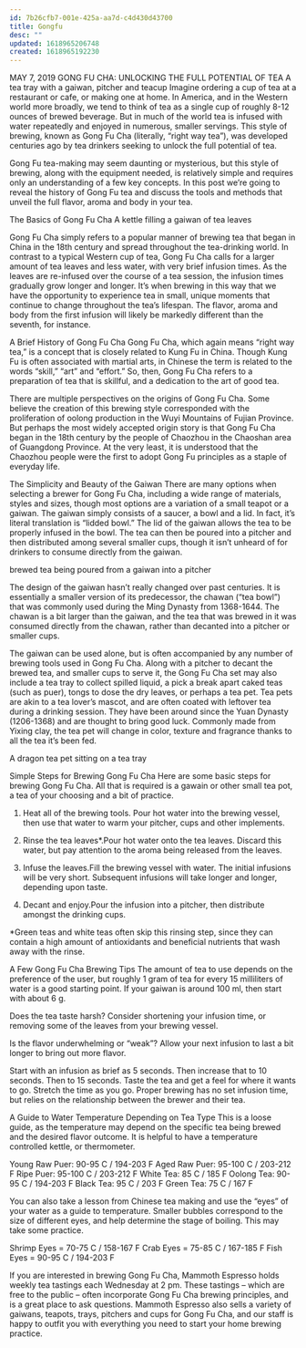 ```yaml
---
id: 7b26cfb7-001e-425a-aa7d-c4d430d43700
title: Gongfu
desc: ""
updated: 1618965206748
created: 1618965192230
---
```


MAY 7, 2019
GONG FU CHA: UNLOCKING THE FULL POTENTIAL OF TEA
A tea tray with a gaiwan, pitcher and teacup
Imagine ordering a cup of tea at a restaurant or cafe, or making one at home. In America, and in the Western world more broadly, we tend to think of tea as a single cup of roughly 8-12 ounces of brewed beverage. But in much of the world tea is infused with water repeatedly and enjoyed in numerous, smaller servings. This style of brewing, known as Gong Fu Cha (literally, “right way tea”), was developed centuries ago by tea drinkers seeking to unlock the full potential of tea.

Gong Fu tea-making may seem daunting or mysterious, but this style of brewing, along with the equipment needed, is relatively simple and requires only an understanding of a few key concepts. In this post we’re going to reveal the history of Gong Fu tea and discuss the tools and methods that unveil the full flavor, aroma and body in your tea.

The Basics of Gong Fu Cha
A kettle filling a gaiwan of tea leaves

Gong Fu Cha simply refers to a popular manner of brewing tea that began in China in the 18th century and spread throughout the tea-drinking world. In contrast to a typical Western cup of tea, Gong Fu Cha calls for a larger amount of tea leaves and less water, with very brief infusion times. As the leaves are re-infused over the course of a tea session, the infusion times gradually grow longer and longer. It’s when brewing in this way that we have the opportunity to experience tea in small, unique moments that continue to change throughout the tea’s lifespan. The flavor, aroma and body from the first infusion will likely be markedly different than the seventh, for instance.

A Brief History of Gong Fu Cha
Gong Fu Cha, which again means “right way tea,” is a concept that is closely related to Kung Fu in China. Though Kung Fu is often associated with martial arts, in Chinese the term is related to the words “skill,” “art” and “effort.” So, then, Gong Fu Cha refers to a preparation of tea that is skillful, and a dedication to the art of good tea.

There are multiple perspectives on the origins of Gong Fu Cha. Some believe the creation of this brewing style corresponded with the proliferation of oolong production in the Wuyi Mountains of Fujian Province. But perhaps the most widely accepted origin story is that Gong Fu Cha began in the 18th century by the people of Chaozhou in the Chaoshan area of Guangdong Province. At the very least, it is understood that the Chaozhou people were the first to adopt Gong Fu principles as a staple of everyday life.

The Simplicity and Beauty of the Gaiwan
There are many options when selecting a brewer for Gong Fu Cha, including a wide range of materials, styles and sizes, though most options are a variation of a small teapot or a gaiwan. The gaiwan simply consists of a saucer, a bowl and a lid. In fact, it’s literal translation is “lidded bowl.” The lid of the gaiwan allows the tea to be properly infused in the bowl. The tea can then be poured into a pitcher and then distributed among several smaller cups, though it isn’t unheard of for drinkers to consume directly from the gaiwan.

brewed tea being poured from a gaiwan into a pitcher

The design of the gaiwan hasn’t really changed over past centuries. It is essentially a smaller version of its predecessor, the chawan (“tea bowl”) that was commonly used during the Ming Dynasty from 1368-1644. The chawan is a bit larger than the gaiwan, and the tea that was brewed in it was consumed directly from the chawan, rather than decanted into a pitcher or smaller cups.

The gaiwan can be used alone, but is often accompanied by any number of brewing tools used in Gong Fu Cha. Along with a pitcher to decant the brewed tea, and smaller cups to serve it, the Gong Fu Cha set may also include a tea tray to collect spilled liquid, a pick a break apart caked teas (such as puer), tongs to dose the dry leaves, or perhaps a tea pet. Tea pets are akin to a tea lover’s mascot, and are often coated with leftover tea during a drinking session. They have been around since the Yuan Dynasty (1206-1368) and are thought to bring good luck. Commonly made from Yixing clay, the tea pet will change in color, texture and fragrance thanks to all the tea it’s been fed.

A dragon tea pet sitting on a tea tray

Simple Steps for Brewing Gong Fu Cha
Here are some basic steps for brewing Gong Fu Cha. All that is required is a gawain or other small tea pot, a tea of your choosing and a bit of practice.

1. Heat all of the brewing tools. Pour hot water into the brewing vessel, then use that water to warm your pitcher, cups and other implements.

2. Rinse the tea leaves\*.Pour hot water onto the tea leaves. Discard this water, but pay attention to the aroma being released from the leaves.

3. Infuse the leaves.Fill the brewing vessel with water. The initial infusions will be very short. Subsequent infusions will take longer and longer, depending upon taste.

4. Decant and enjoy.Pour the infusion into a pitcher, then distribute amongst the drinking cups.

\*Green teas and white teas often skip this rinsing step, since they can contain a high amount of antioxidants and beneficial nutrients that wash away with the rinse.

A Few Gong Fu Cha Brewing Tips
The amount of tea to use depends on the preference of the user, but roughly 1 gram of tea for every 15 milliliters of water is a good starting point. If your gaiwan is around 100 ml, then start with about 6 g.

Does the tea taste harsh? Consider shortening your infusion time, or removing some of the leaves from your brewing vessel.

Is the flavor underwhelming or “weak”? Allow your next infusion to last a bit longer to bring out more flavor.

Start with an infusion as brief as 5 seconds. Then increase that to 10 seconds. Then to 15 seconds. Taste the tea and get a feel for where it wants to go. Stretch the time as you go. Proper brewing has no set infusion time, but relies on the relationship between the brewer and their tea.

A Guide to Water Temperature Depending on Tea Type
This is a loose guide, as the temperature may depend on the specific tea being brewed and the desired flavor outcome. It is helpful to have a temperature controlled kettle, or thermometer.

Young Raw Puer: 90-95 C / 194-203 F
Aged Raw Puer: 95-100 C / 203-212 F
Ripe Puer: 95-100 C / 203-212 F
White Tea: 85 C / 185 F
Oolong Tea: 90-95 C / 194-203 F
Black Tea: 95 C / 203 F
Green Tea: 75 C / 167 F

You can also take a lesson from Chinese tea making and use the “eyes” of your water as a guide to temperature. Smaller bubbles correspond to the size of different eyes, and help determine the stage of boiling. This may take some practice.

Shrimp Eyes = 70-75 C / 158-167 F
Crab Eyes = 75-85 C / 167-185 F
Fish Eyes = 90-95 C / 194-203 F

If you are interested in brewing Gong Fu Cha, Mammoth Espresso holds weekly tea tastings each Wednesday at 2 pm. These tastings – which are free to the public – often incorporate Gong Fu Cha brewing principles, and is a great place to ask questions. Mammoth Espresso also sells a variety of gaiwans, teapots, trays, pitchers and cups for Gong Fu Cha, and our staff is happy to outfit you with everything you need to start your home brewing practice.
